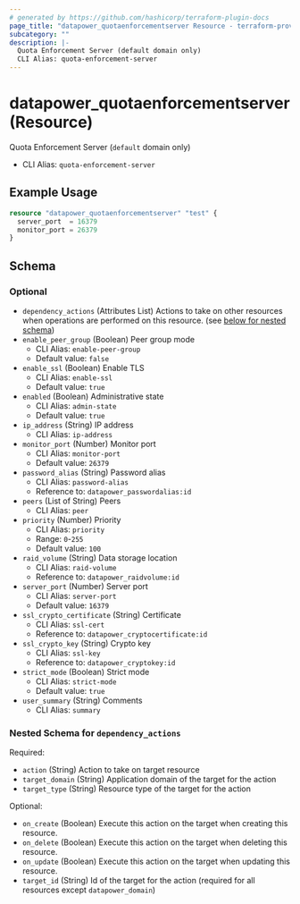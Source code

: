 ```yaml
---
# generated by https://github.com/hashicorp/terraform-plugin-docs
page_title: "datapower_quotaenforcementserver Resource - terraform-provider-datapower"
subcategory: ""
description: |-
  Quota Enforcement Server (default domain only)
  CLI Alias: quota-enforcement-server
---
```


# datapower_quotaenforcementserver (Resource)

Quota Enforcement Server (`default` domain only)
  - CLI Alias: `quota-enforcement-server`

## Example Usage

```terraform
resource "datapower_quotaenforcementserver" "test" {
  server_port  = 16379
  monitor_port = 26379
}
```

<!-- schema generated by tfplugindocs -->
## Schema

### Optional

- `dependency_actions` (Attributes List) Actions to take on other resources when operations are performed on this resource. (see [below for nested schema](#nestedatt--dependency_actions))
- `enable_peer_group` (Boolean) Peer group mode
  - CLI Alias: `enable-peer-group`
  - Default value: `false`
- `enable_ssl` (Boolean) Enable TLS
  - CLI Alias: `enable-ssl`
  - Default value: `true`
- `enabled` (Boolean) Administrative state
  - CLI Alias: `admin-state`
  - Default value: `true`
- `ip_address` (String) IP address
  - CLI Alias: `ip-address`
- `monitor_port` (Number) Monitor port
  - CLI Alias: `monitor-port`
  - Default value: `26379`
- `password_alias` (String) Password alias
  - CLI Alias: `password-alias`
  - Reference to: `datapower_passwordalias:id`
- `peers` (List of String) Peers
  - CLI Alias: `peer`
- `priority` (Number) Priority
  - CLI Alias: `priority`
  - Range: `0`-`255`
  - Default value: `100`
- `raid_volume` (String) Data storage location
  - CLI Alias: `raid-volume`
  - Reference to: `datapower_raidvolume:id`
- `server_port` (Number) Server port
  - CLI Alias: `server-port`
  - Default value: `16379`
- `ssl_crypto_certificate` (String) Certificate
  - CLI Alias: `ssl-cert`
  - Reference to: `datapower_cryptocertificate:id`
- `ssl_crypto_key` (String) Crypto key
  - CLI Alias: `ssl-key`
  - Reference to: `datapower_cryptokey:id`
- `strict_mode` (Boolean) Strict mode
  - CLI Alias: `strict-mode`
  - Default value: `true`
- `user_summary` (String) Comments
  - CLI Alias: `summary`

<a id="nestedatt--dependency_actions"></a>
### Nested Schema for `dependency_actions`

Required:

- `action` (String) Action to take on target resource
- `target_domain` (String) Application domain of the target for the action
- `target_type` (String) Resource type of the target for the action

Optional:

- `on_create` (Boolean) Execute this action on the target when creating this resource.
- `on_delete` (Boolean) Execute this action on the target when deleting this resource.
- `on_update` (Boolean) Execute this action on the target when updating this resource.
- `target_id` (String) Id of the target for the action (required for all resources except `datapower_domain`)
